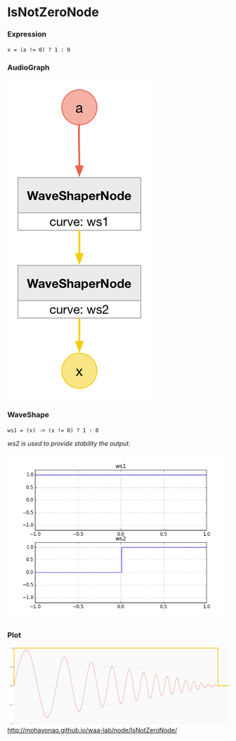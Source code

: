 # IsNotZeroNode

### Expression

`x = (a != 0) ? 1 : 0`

### AudioGraph

![](img/IsNotZeroNode.png)

### WaveShape

`ws1 = (x) -> (x != 0) ? 1 : 0`

_ws2 is used to provide stability the output._

![](img/IsNotZeroNodeWaveShape.png)

### Plot

![](img/IsNotZeroNodePlot.png)  
http://mohayonao.github.io/waa-lab/node/IsNotZeroNode/
